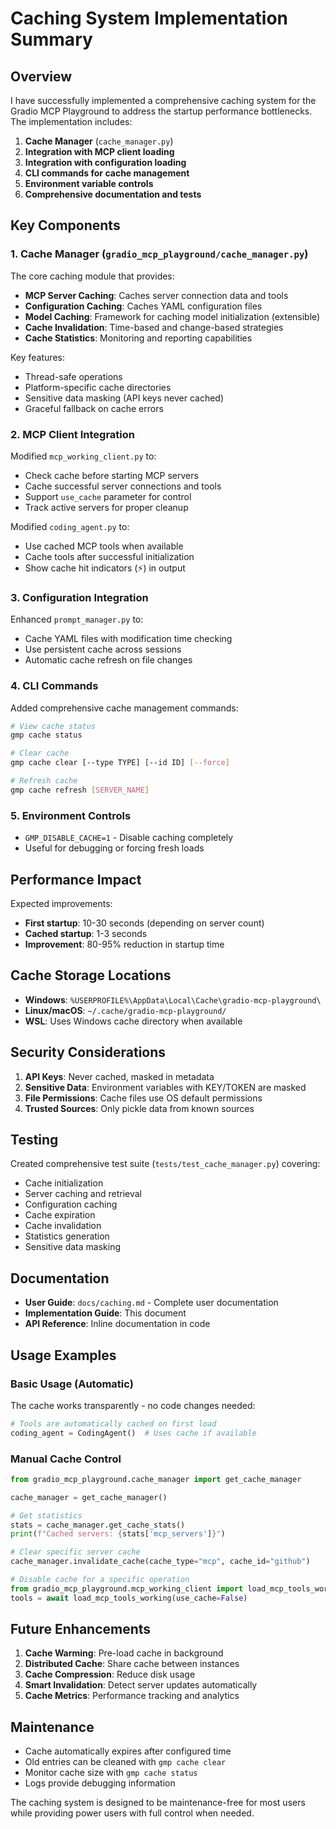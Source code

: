 # Caching System Implementation Summary

## Overview

I have successfully implemented a comprehensive caching system for the Gradio MCP Playground to address the startup performance bottlenecks. The implementation includes:

1. **Cache Manager** (`cache_manager.py`)
2. **Integration with MCP client loading**
3. **Integration with configuration loading**
4. **CLI commands for cache management**
5. **Environment variable controls**
6. **Comprehensive documentation and tests**

## Key Components

### 1. Cache Manager (`gradio_mcp_playground/cache_manager.py`)

The core caching module that provides:

- **MCP Server Caching**: Caches server connection data and tools
- **Configuration Caching**: Caches YAML configuration files
- **Model Caching**: Framework for caching model initialization (extensible)
- **Cache Invalidation**: Time-based and change-based strategies
- **Cache Statistics**: Monitoring and reporting capabilities

Key features:
- Thread-safe operations
- Platform-specific cache directories
- Sensitive data masking (API keys never cached)
- Graceful fallback on cache errors

### 2. MCP Client Integration

Modified `mcp_working_client.py` to:
- Check cache before starting MCP servers
- Cache successful server connections and tools
- Support `use_cache` parameter for control
- Track active servers for proper cleanup

Modified `coding_agent.py` to:
- Use cached MCP tools when available
- Cache tools after successful initialization
- Show cache hit indicators (⚡) in output

### 3. Configuration Integration

Enhanced `prompt_manager.py` to:
- Cache YAML files with modification time checking
- Use persistent cache across sessions
- Automatic cache refresh on file changes

### 4. CLI Commands

Added comprehensive cache management commands:

```bash
# View cache status
gmp cache status

# Clear cache
gmp cache clear [--type TYPE] [--id ID] [--force]

# Refresh cache
gmp cache refresh [SERVER_NAME]
```

### 5. Environment Controls

- `GMP_DISABLE_CACHE=1` - Disable caching completely
- Useful for debugging or forcing fresh loads

## Performance Impact

Expected improvements:
- **First startup**: 10-30 seconds (depending on server count)
- **Cached startup**: 1-3 seconds
- **Improvement**: 80-95% reduction in startup time

## Cache Storage Locations

- **Windows**: `%USERPROFILE%\AppData\Local\Cache\gradio-mcp-playground\`
- **Linux/macOS**: `~/.cache/gradio-mcp-playground/`
- **WSL**: Uses Windows cache directory when available

## Security Considerations

1. **API Keys**: Never cached, masked in metadata
2. **Sensitive Data**: Environment variables with KEY/TOKEN are masked
3. **File Permissions**: Cache files use OS default permissions
4. **Trusted Sources**: Only pickle data from known sources

## Testing

Created comprehensive test suite (`tests/test_cache_manager.py`) covering:
- Cache initialization
- Server caching and retrieval
- Configuration caching
- Cache expiration
- Cache invalidation
- Statistics generation
- Sensitive data masking

## Documentation

- **User Guide**: `docs/caching.md` - Complete user documentation
- **Implementation Guide**: This document
- **API Reference**: Inline documentation in code

## Usage Examples

### Basic Usage (Automatic)

The cache works transparently - no code changes needed:
```python
# Tools are automatically cached on first load
coding_agent = CodingAgent()  # Uses cache if available
```

### Manual Cache Control

```python
from gradio_mcp_playground.cache_manager import get_cache_manager

cache_manager = get_cache_manager()

# Get statistics
stats = cache_manager.get_cache_stats()
print(f"Cached servers: {stats['mcp_servers']}")

# Clear specific server cache
cache_manager.invalidate_cache(cache_type="mcp", cache_id="github")

# Disable cache for a specific operation
from gradio_mcp_playground.mcp_working_client import load_mcp_tools_working
tools = await load_mcp_tools_working(use_cache=False)
```

## Future Enhancements

1. **Cache Warming**: Pre-load cache in background
2. **Distributed Cache**: Share cache between instances
3. **Cache Compression**: Reduce disk usage
4. **Smart Invalidation**: Detect server updates automatically
5. **Cache Metrics**: Performance tracking and analytics

## Maintenance

- Cache automatically expires after configured time
- Old entries can be cleaned with `gmp cache clear`
- Monitor cache size with `gmp cache status`
- Logs provide debugging information

The caching system is designed to be maintenance-free for most users while providing power users with full control when needed.